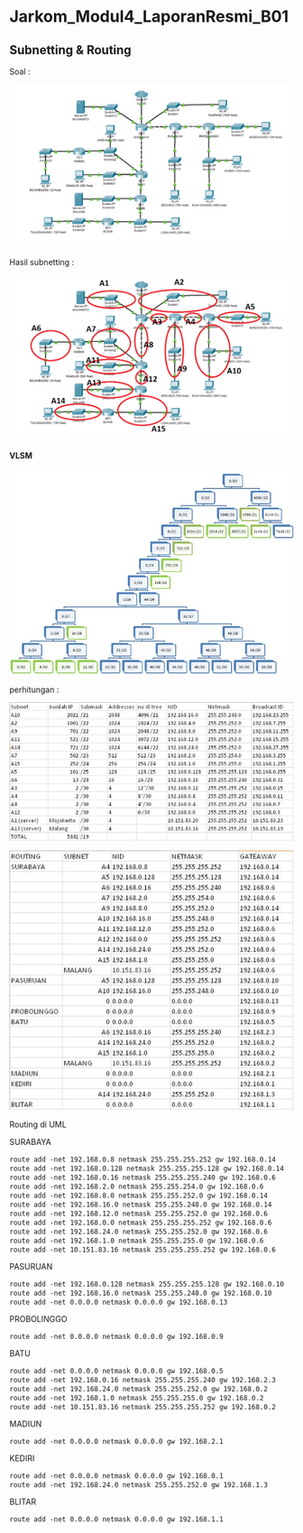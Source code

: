 # Jarkom_Modul4_LaporanResmi_B01

## Subnetting & Routing

Soal :

![alt text](img/soal.jpg)
 
Hasil subnetting :

![alt text](img/subnetting.jpg)

#### VLSM

![alt text](img/vlsm_tree.jpg)

perhitungan :

![alt text](img/perhitungan_vlsm.JPG)

![alt text](img/perhitungan_routing_vlsm.JPG)

Routing di UML

SURABAYA
```
route add -net 192.168.0.8 netmask 255.255.255.252 gw 192.168.0.14
route add -net 192.168.0.128 netmask 255.255.255.128 gw 192.168.0.14
route add -net 192.168.0.16 netmask 255.255.255.240 gw 192.168.0.6
route add -net 192.168.2.0 netmask 255.255.254.0 gw 192.168.0.6
route add -net 192.168.8.0 netmask 255.255.252.0 gw 192.168.0.14
route add -net 192.168.16.0 netmask 255.255.248.0 gw 192.168.0.14
route add -net 192.168.12.0 netmask 255.255.252.0 gw 192.168.0.6
route add -net 192.168.0.0 netmask 255.255.255.252 gw 192.168.0.6
route add -net 192.168.24.0 netmask 255.255.252.0 gw 192.168.0.6
route add -net 192.168.1.0 netmask 255.255.255.0 gw 192.168.0.6
route add -net 10.151.83.16 netmask 255.255.255.252 gw 192.168.0.6
```

PASURUAN
```
route add -net 192.168.0.128 netmask 255.255.255.128 gw 192.168.0.10
route add -net 192.168.16.0 netmask 255.255.248.0 gw 192.168.0.10
route add -net 0.0.0.0 netmask 0.0.0.0 gw 192.168.0.13
```

PROBOLINGGO
```
route add -net 0.0.0.0 netmask 0.0.0.0 gw 192.168.0.9
```

BATU
```
route add -net 0.0.0.0 netmask 0.0.0.0 gw 192.168.0.5
route add -net 192.168.0.16 netmask 255.255.255.240 gw 192.168.2.3
route add -net 192.168.24.0 netmask 255.255.252.0 gw 192.168.0.2
route add -net 192.168.1.0 netmask 255.255.255.0 gw 192.168.0.2
route add -net 10.151.83.16 netmask 255.255.255.252 gw 192.168.0.2
```

MADIUN
```
route add -net 0.0.0.0 netmask 0.0.0.0 gw 192.168.2.1
```

KEDIRI
```
route add -net 0.0.0.0 netmask 0.0.0.0 gw 192.168.0.1
route add -net 192.168.24.0 netmask 255.255.252.0 gw 192.168.1.3
```

BLITAR
```
route add -net 0.0.0.0 netmask 0.0.0.0 gw 192.168.1.1
```
